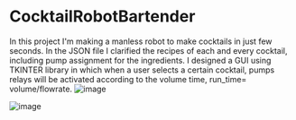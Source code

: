# CocktailRobotBartender
In this project I'm making a manless robot to make cocktails in just few seconds. In the JSON file I clarified the recipes of each and every cocktail, including pump assignment for the ingredients. I designed a GUI using TKINTER library in which when a user selects a certain cocktail, pumps relays will be activated according to the volume time, run_time= volume/flowrate.
![image](https://github.com/saidijongo/CocktailRobotBartender/assets/31678025/a66539ef-5453-4111-8028-db89f2888960)


![image](https://github.com/saidijongo/CocktailRobotBartender/assets/31678025/a8455c80-8645-4ce2-aeb4-ff1e718cd5ff)


